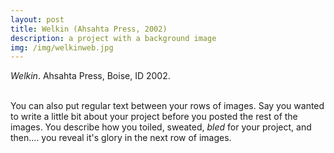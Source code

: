 ```yaml
---
layout: post
title: Welkin (Ahsahta Press, 2002)
description: a project with a background image
img: /img/welkinweb.jpg
---
```



<img class="simple_img" src="{{ site.baseurl }}/img/welkinweb.jpg" alt="" title="welkin cover image"/>
<div class="col three caption">
	<em>Welkin</em>. Ahsahta Press, Boise, ID 2002. 
</div>

<br>


You can also put regular text between your rows of images. Say you wanted to write a little bit about your project before you posted the rest of the images. You describe how you toiled, sweated, *bled* for your project, and then.... you reveal it's glory in the next row of images.


